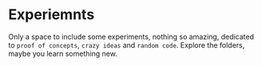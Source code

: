 # Experiemnts
Only a space to include some experiments, nothing so amazing, dedicated to `proof of concepts`, `crazy ideas` and `random code`. Explore the folders, maybe you learn something new.  
